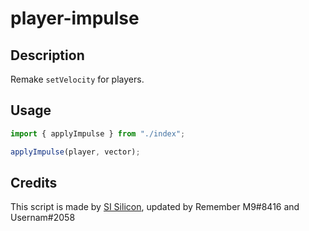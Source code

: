 # player-impulse

## Description

Remake `setVelocity` for players.

## Usage

```js
import { applyImpulse } from "./index";

applyImpulse(player, vector);
```

## Credits

This script is made by [SI Silicon](https://github.com/SIsilicon), updated by Remember M9#8416 and Usernam#2058